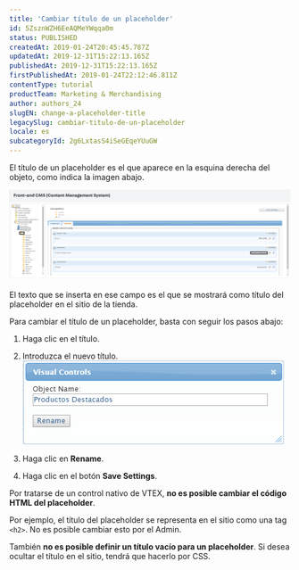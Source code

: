 ```yaml
---
title: 'Cambiar título de un placeholder'
id: 5ZsznWZH6EeAQMeYWqqa0m
status: PUBLISHED
createdAt: 2019-01-24T20:45:45.787Z
updatedAt: 2019-12-31T15:22:13.165Z
publishedAt: 2019-12-31T15:22:13.165Z
firstPublishedAt: 2019-01-24T22:12:46.811Z
contentType: tutorial
productTeam: Marketing & Merchandising
author: authors_24
slugEN: change-a-placeholder-title
legacySlug: cambiar-titulo-de-un-placeholder
locale: es
subcategoryId: 2g6LxtasS4iSeGEqeYUuGW
---
```


El título de un placeholder es el que aparece en la esquina derecha del objeto, como indica la imagen abajo.

![cms-placeholder es](https://raw.githubusercontent.com/vtexdocs/help-center-content/refs/heads/main/docs/es/tutorials/Storefront/Layout/cambiar-titulo-de-un-placeholder_1.png)

El texto que se inserta en ese campo es el que se mostrará como título del placeholder en el sitio de la tienda.

Para cambiar el título de un placeholder, basta con seguir los pasos abajo:

1. Haga clic en el título.

2. Introduzca el nuevo título.
![placeholder-change-name es](https://raw.githubusercontent.com/vtexdocs/help-center-content/refs/heads/main/docs/es/tutorials/Storefront/Layout/cambiar-titulo-de-un-placeholder_2.png)

3. Haga clic en __Rename__.

4. Haga clic en el botón __Save Settings__.

Por tratarse de un control nativo de VTEX, __no es posible cambiar el código HTML del placeholder__.

Por ejemplo, el título del placeholder se representa en el sitio como una tag `<h2>`. No es posible cambiar esto por el Admin.

También __no es posible definir un título vacío para un placeholder__. Si desea ocultar el título en el sitio, tendrá que hacerlo por CSS.
